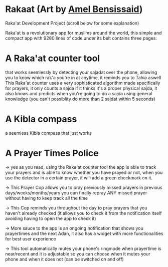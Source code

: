 # Rakaat (Art by [Amel Bensissaid](https://www.instagram.com/bensisaid.amel18/?hl=fr))

Raka'at Development Project (scroll below for some explanation)

Raka'at is a revolutionary app for muslims around the world, this simple and compact app with 9280 lines of code under its belt contains three pages:

# A Raka'at counter tool
that works seemlessly by detecting your sajadat over the phone, allowing you to know which rak'a you're in at anytime, it reminds you to Tahia aswell
This Raka'at counter uses a very sophisticated algorithm made specifically for prayers, it only counts a sajda if it thinks it's a proper physical sajda, it also knows and predicts when you're going to do a sajda using general knowledge (you can't possiblity do more than 2 sajdat within 5 seconds)

# A Kibla compass
a seemless Kibla compass that just works

# A Prayer Times Police
-> yes as you read, using the Raka'at counter tool the app is able to track your prayers and is able to know whether you have prayed or not, when you use the detector in a certain prayer, it will add a green checkmark on it.

-> This Prayer Cop allows you to pray previously missed prayers in previous days/weeks/months/years you can finally repray ANY missed prayer without having to keep track all the time

-> This Cop reminds you throughout the day to pray prayers that you haven't already checked (it allows you to check it from the notification itself avoiding having to open the app to check it)

-> More sauce to the app is an ongoing notification that shows you prayertimes and the next Adan, it also has a widget with more functionalities for best user experience

-> This tool automatically mutes your phone's ringmode when prayertime is near/recent and it is adjustable so you can choose when it mutes your phone and when it does not (can be switched on and off)
